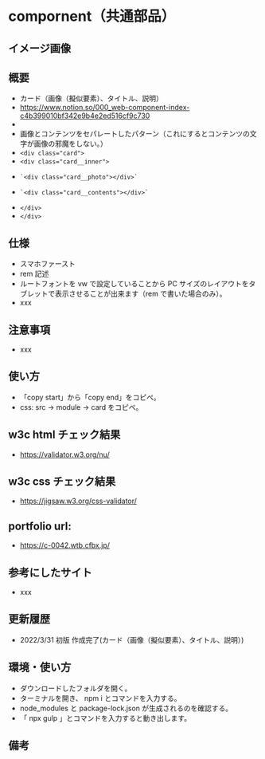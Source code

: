 # compornent（共通部品）

## イメージ画像

## 概要

- カード（画像（擬似要素）、タイトル、説明）
- https://www.notion.so/000_web-component-index-c4b399010bf342e9b4e2ed516cf9c730
-
- 画像とコンテンツをセパレートしたパターン（これにするとコンテンツの文字が画像の邪魔をしない。）
- `<div class="card">`
- `<div class="card__inner">`
-     `<div class="card__photo"></div>`
-     `<div class="card__contents"></div>`
- `</div>`
- `</div>`

## 仕様

- スマホファースト
- rem 記述
- ルートフォントを vw で設定していることから PC サイズのレイアウトをタブレットで表示させることが出来ます（rem で書いた場合のみ）。
- xxx

## 注意事項

- xxx

## 使い方

- 「copy start」から「copy end」をコピペ。
- css: src -> module -> card をコピペ。

## w3c html チェック結果

- https://validator.w3.org/nu/

## w3c css チェック結果

- https://jigsaw.w3.org/css-validator/

## portfolio url:

- https://c-0042.wtb.cfbx.jp/

## 参考にしたサイト

- xxx

## 更新履歴

- 2022/3/31 初版 作成完了(カード（画像（擬似要素）、タイトル、説明）)

## 環境・使い方

- ダウンロードしたフォルダを開く。
- ターミナルを開き、 npm i とコマンドを入力する。
- node_modules と package-lock.json が生成されるのを確認する。
- 「 npx gulp 」とコマンドを入力すると動き出します。

## 備考
